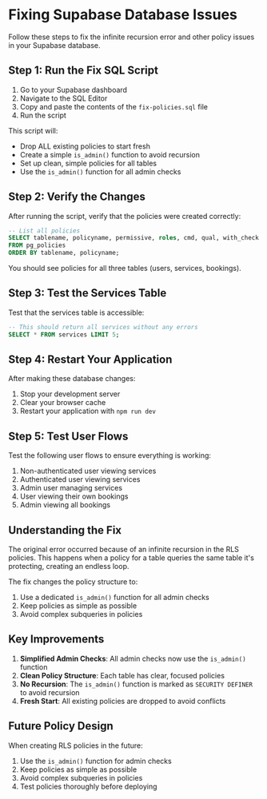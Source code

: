 # Fixing Supabase Database Issues

Follow these steps to fix the infinite recursion error and other policy issues in your Supabase database.

## Step 1: Run the Fix SQL Script

1. Go to your Supabase dashboard
2. Navigate to the SQL Editor
3. Copy and paste the contents of the `fix-policies.sql` file
4. Run the script

This script will:
- Drop ALL existing policies to start fresh
- Create a simple `is_admin()` function to avoid recursion
- Set up clean, simple policies for all tables
- Use the `is_admin()` function for all admin checks

## Step 2: Verify the Changes

After running the script, verify that the policies were created correctly:

```sql
-- List all policies
SELECT tablename, policyname, permissive, roles, cmd, qual, with_check
FROM pg_policies
ORDER BY tablename, policyname;
```

You should see policies for all three tables (users, services, bookings).

## Step 3: Test the Services Table

Test that the services table is accessible:

```sql
-- This should return all services without any errors
SELECT * FROM services LIMIT 5;
```

## Step 4: Restart Your Application

After making these database changes:

1. Stop your development server
2. Clear your browser cache
3. Restart your application with `npm run dev`

## Step 5: Test User Flows

Test the following user flows to ensure everything is working:

1. Non-authenticated user viewing services
2. Authenticated user viewing services
3. Admin user managing services
4. User viewing their own bookings
5. Admin viewing all bookings

## Understanding the Fix

The original error occurred because of an infinite recursion in the RLS policies. This happens when a policy for a table queries the same table it's protecting, creating an endless loop.

The fix changes the policy structure to:

1. Use a dedicated `is_admin()` function for all admin checks
2. Keep policies as simple as possible
3. Avoid complex subqueries in policies

## Key Improvements

1. **Simplified Admin Checks**: All admin checks now use the `is_admin()` function
2. **Clean Policy Structure**: Each table has clear, focused policies
3. **No Recursion**: The `is_admin()` function is marked as `SECURITY DEFINER` to avoid recursion
4. **Fresh Start**: All existing policies are dropped to avoid conflicts

## Future Policy Design

When creating RLS policies in the future:

1. Use the `is_admin()` function for admin checks
2. Keep policies as simple as possible
3. Avoid complex subqueries in policies
4. Test policies thoroughly before deploying 